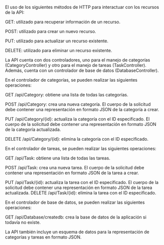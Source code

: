 El uso de los siguientes métodos de HTTP para interactuar con los recursos de la API:

GET: utilizado para recuperar información de un recurso.

POST: utilizado para crear un nuevo recurso.

PUT: utilizado para actualizar un recurso existente.

DELETE: utilizado para eliminar un recurso existente.

La API cuenta con dos controladores, uno para el manejo de categorías (CategoryController) y otro para el manejo de tareas (TaskController). Además, cuenta con un controlador de base de datos (DatabaseController).

En el controlador de categorías, se pueden realizar las siguientes operaciones:

GET /api/Category: obtiene una lista de todas las categorías.

POST /api/Category: crea una nueva categoría. El cuerpo de la solicitud debe contener una representación en formato JSON de la categoría a crear.

PUT /api/Category/{id}: actualiza la categoría con el ID especificado. El cuerpo de la solicitud debe contener una representación en formato JSON de la categoría actualizada.

DELETE /api/Category/{id}: elimina la categoría con el ID especificado.

En el controlador de tareas, se pueden realizar las siguientes operaciones:

GET /api/Task: obtiene una lista de todas las tareas.

POST /api/Task: crea una nueva tarea. El cuerpo de la solicitud debe contener una representación en formato JSON de la tarea a crear.

PUT /api/Task/{id}: actualiza la tarea con el ID especificado. El cuerpo de la solicitud debe contener una representación en formato JSON de la tarea actualizada.
DELETE /api/Task/{id}: elimina la tarea con el ID especificado.

En el controlador de base de datos, se pueden realizar las siguientes operaciones:

GET /api/Database/createdb: crea la base de datos de la aplicación si todavía no existe.

La API también incluye un esquema de datos para la representación de categorías y tareas en formato JSON.

